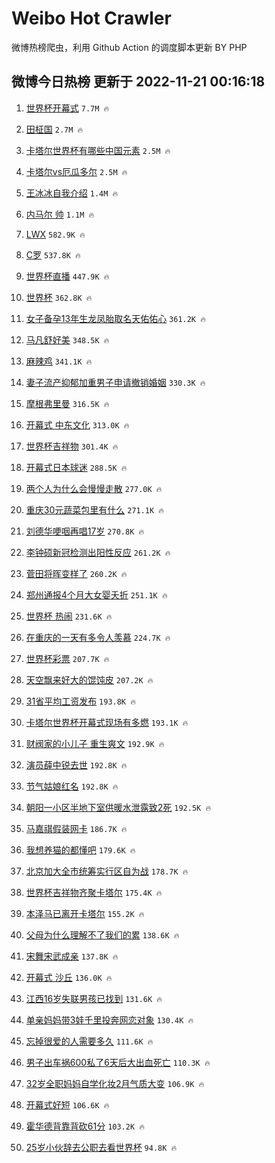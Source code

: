 # Weibo Hot Crawler 



微博热榜爬虫，利用 Github Action 的调度脚本更新 BY PHP 


## 微博今日热榜 更新于 2022-11-21 00:16:18 
1. [世界杯开幕式](https://s.weibo.com/weibo?q=%23%E4%B8%96%E7%95%8C%E6%9D%AF%E5%BC%80%E5%B9%95%E5%BC%8F%23&t=31&band_rank=1&Refer=top) `7.7M 🔥` 

1. [田柾国](https://s.weibo.com/weibo?q=%23%E7%94%B0%E6%9F%BE%E5%9B%BD%23&t=31&band_rank=2&Refer=top) `2.7M 🔥` 

1. [卡塔尔世界杯有哪些中国元素](https://s.weibo.com/weibo?q=%23%E5%8D%A1%E5%A1%94%E5%B0%94%E4%B8%96%E7%95%8C%E6%9D%AF%E6%9C%89%E5%93%AA%E4%BA%9B%E4%B8%AD%E5%9B%BD%E5%85%83%E7%B4%A0%23&t=31&band_rank=3&Refer=top) `2.5M 🔥` 

1. [卡塔尔vs厄瓜多尔](https://s.weibo.com/weibo?q=%23%E5%8D%A1%E5%A1%94%E5%B0%94vs%E5%8E%84%E7%93%9C%E5%A4%9A%E5%B0%94%23&t=31&band_rank=4&Refer=top) `2.5M 🔥` 

1. [王冰冰自我介绍](https://s.weibo.com/weibo?q=%23%E7%8E%8B%E5%86%B0%E5%86%B0%E8%87%AA%E6%88%91%E4%BB%8B%E7%BB%8D%23&t=31&band_rank=5&Refer=top) `1.4M 🔥` 

1. [内马尔 帅](https://s.weibo.com/weibo?q=%23%E5%86%85%E9%A9%AC%E5%B0%94%20%E5%B8%85%23&t=31&band_rank=6&Refer=top) `1.1M 🔥` 

1. [LWX](https://s.weibo.com/weibo?q=LWX&t=31&band_rank=7&Refer=top) `582.9K 🔥` 

1. [C罗](https://s.weibo.com/weibo?q=C%E7%BD%97&t=31&band_rank=8&Refer=top) `537.8K 🔥` 

1. [世界杯直播](https://s.weibo.com/weibo?q=%23%E4%B8%96%E7%95%8C%E6%9D%AF%E7%9B%B4%E6%92%AD%23&t=31&band_rank=9&Refer=top) `447.9K 🔥` 

1. [世界杯](https://s.weibo.com/weibo?q=%E4%B8%96%E7%95%8C%E6%9D%AF&t=31&band_rank=10&Refer=top) `362.8K 🔥` 

1. [女子备孕13年生龙凤胎取名天佑佑心](https://s.weibo.com/weibo?q=%23%E5%A5%B3%E5%AD%90%E5%A4%87%E5%AD%9513%E5%B9%B4%E7%94%9F%E9%BE%99%E5%87%A4%E8%83%8E%E5%8F%96%E5%90%8D%E5%A4%A9%E4%BD%91%E4%BD%91%E5%BF%83%23&t=31&band_rank=11&Refer=top) `361.2K 🔥` 

1. [马凡舒好美](https://s.weibo.com/weibo?q=%23%E9%A9%AC%E5%87%A1%E8%88%92%E5%A5%BD%E7%BE%8E%23&t=31&band_rank=12&Refer=top) `348.5K 🔥` 

1. [麻辣鸡](https://s.weibo.com/weibo?q=%E9%BA%BB%E8%BE%A3%E9%B8%A1&t=31&band_rank=13&Refer=top) `341.1K 🔥` 

1. [妻子流产抑郁加重男子申请撤销婚姻](https://s.weibo.com/weibo?q=%23%E5%A6%BB%E5%AD%90%E6%B5%81%E4%BA%A7%E6%8A%91%E9%83%81%E5%8A%A0%E9%87%8D%E7%94%B7%E5%AD%90%E7%94%B3%E8%AF%B7%E6%92%A4%E9%94%80%E5%A9%9A%E5%A7%BB%23&t=31&band_rank=14&Refer=top) `330.3K 🔥` 

1. [摩根弗里曼](https://s.weibo.com/weibo?q=%E6%91%A9%E6%A0%B9%E5%BC%97%E9%87%8C%E6%9B%BC&t=31&band_rank=15&Refer=top) `316.5K 🔥` 

1. [开幕式 中东文化](https://s.weibo.com/weibo?q=%E5%BC%80%E5%B9%95%E5%BC%8F%20%E4%B8%AD%E4%B8%9C%E6%96%87%E5%8C%96&t=31&band_rank=16&Refer=top) `313.0K 🔥` 

1. [世界杯吉祥物](https://s.weibo.com/weibo?q=%23%E4%B8%96%E7%95%8C%E6%9D%AF%E5%90%89%E7%A5%A5%E7%89%A9%23&t=31&band_rank=17&Refer=top) `301.4K 🔥` 

1. [开幕式日本球迷](https://s.weibo.com/weibo?q=%E5%BC%80%E5%B9%95%E5%BC%8F%E6%97%A5%E6%9C%AC%E7%90%83%E8%BF%B7&t=31&band_rank=18&Refer=top) `288.5K 🔥` 

1. [两个人为什么会慢慢走散](https://s.weibo.com/weibo?q=%23%E4%B8%A4%E4%B8%AA%E4%BA%BA%E4%B8%BA%E4%BB%80%E4%B9%88%E4%BC%9A%E6%85%A2%E6%85%A2%E8%B5%B0%E6%95%A3%23&t=31&band_rank=19&Refer=top) `277.0K 🔥` 

1. [重庆30元蔬菜包里有什么](https://s.weibo.com/weibo?q=%23%E9%87%8D%E5%BA%8630%E5%85%83%E8%94%AC%E8%8F%9C%E5%8C%85%E9%87%8C%E6%9C%89%E4%BB%80%E4%B9%88%23&t=31&band_rank=20&Refer=top) `271.1K 🔥` 

1. [刘德华哽咽再唱17岁](https://s.weibo.com/weibo?q=%23%E5%88%98%E5%BE%B7%E5%8D%8E%E5%93%BD%E5%92%BD%E5%86%8D%E5%94%B117%E5%B2%81%23&t=31&band_rank=21&Refer=top) `270.8K 🔥` 

1. [李钟硕新冠检测出阳性反应](https://s.weibo.com/weibo?q=%23%E6%9D%8E%E9%92%9F%E7%A1%95%E6%96%B0%E5%86%A0%E6%A3%80%E6%B5%8B%E5%87%BA%E9%98%B3%E6%80%A7%E5%8F%8D%E5%BA%94%23&t=31&band_rank=22&Refer=top) `261.2K 🔥` 

1. [菅田将晖变样了](https://s.weibo.com/weibo?q=%23%E8%8F%85%E7%94%B0%E5%B0%86%E6%99%96%E5%8F%98%E6%A0%B7%E4%BA%86%23&t=31&band_rank=23&Refer=top) `260.2K 🔥` 

1. [郑州通报4个月大女婴夭折](https://s.weibo.com/weibo?q=%23%E9%83%91%E5%B7%9E%E9%80%9A%E6%8A%A54%E4%B8%AA%E6%9C%88%E5%A4%A7%E5%A5%B3%E5%A9%B4%E5%A4%AD%E6%8A%98%23&t=31&band_rank=24&Refer=top) `251.1K 🔥` 

1. [世界杯 热闹](https://s.weibo.com/weibo?q=%E4%B8%96%E7%95%8C%E6%9D%AF%20%E7%83%AD%E9%97%B9&t=31&band_rank=25&Refer=top) `231.6K 🔥` 

1. [在重庆的一天有多令人羡慕](https://s.weibo.com/weibo?q=%23%E5%9C%A8%E9%87%8D%E5%BA%86%E7%9A%84%E4%B8%80%E5%A4%A9%E6%9C%89%E5%A4%9A%E4%BB%A4%E4%BA%BA%E7%BE%A1%E6%85%95%23&t=31&band_rank=26&Refer=top) `224.7K 🔥` 

1. [世界杯彩票](https://s.weibo.com/weibo?q=%23%E4%B8%96%E7%95%8C%E6%9D%AF%E5%BD%A9%E7%A5%A8%23&t=31&band_rank=27&Refer=top) `207.7K 🔥` 

1. [天空飘来好大的馄饨皮](https://s.weibo.com/weibo?q=%23%E5%A4%A9%E7%A9%BA%E9%A3%98%E6%9D%A5%E5%A5%BD%E5%A4%A7%E7%9A%84%E9%A6%84%E9%A5%A8%E7%9A%AE%23&t=31&band_rank=28&Refer=top) `207.2K 🔥` 

1. [31省平均工资发布](https://s.weibo.com/weibo?q=%2331%E7%9C%81%E5%B9%B3%E5%9D%87%E5%B7%A5%E8%B5%84%E5%8F%91%E5%B8%83%23&t=31&band_rank=29&Refer=top) `193.8K 🔥` 

1. [卡塔尔世界杯开幕式现场有多燃](https://s.weibo.com/weibo?q=%23%E5%8D%A1%E5%A1%94%E5%B0%94%E4%B8%96%E7%95%8C%E6%9D%AF%E5%BC%80%E5%B9%95%E5%BC%8F%E7%8E%B0%E5%9C%BA%E6%9C%89%E5%A4%9A%E7%87%83%23&t=31&band_rank=30&Refer=top) `193.1K 🔥` 

1. [财阀家的小儿子 重生爽文](https://s.weibo.com/weibo?q=%E8%B4%A2%E9%98%80%E5%AE%B6%E7%9A%84%E5%B0%8F%E5%84%BF%E5%AD%90%20%E9%87%8D%E7%94%9F%E7%88%BD%E6%96%87&t=31&band_rank=31&Refer=top) `192.9K 🔥` 

1. [演员薛中锐去世](https://s.weibo.com/weibo?q=%23%E6%BC%94%E5%91%98%E8%96%9B%E4%B8%AD%E9%94%90%E5%8E%BB%E4%B8%96%23&t=31&band_rank=32&Refer=top) `192.8K 🔥` 

1. [节气姑娘红名](https://s.weibo.com/weibo?q=%23%E8%8A%82%E6%B0%94%E5%A7%91%E5%A8%98%E7%BA%A2%E5%90%8D%23&t=31&band_rank=33&Refer=top) `192.8K 🔥` 

1. [朝阳一小区半地下室供暖水泄露致2死](https://s.weibo.com/weibo?q=%23%E6%9C%9D%E9%98%B3%E4%B8%80%E5%B0%8F%E5%8C%BA%E5%8D%8A%E5%9C%B0%E4%B8%8B%E5%AE%A4%E4%BE%9B%E6%9A%96%E6%B0%B4%E6%B3%84%E9%9C%B2%E8%87%B42%E6%AD%BB%23&t=31&band_rank=34&Refer=top) `192.5K 🔥` 

1. [马嘉祺假装网卡](https://s.weibo.com/weibo?q=%23%E9%A9%AC%E5%98%89%E7%A5%BA%E5%81%87%E8%A3%85%E7%BD%91%E5%8D%A1%23&t=31&band_rank=35&Refer=top) `186.7K 🔥` 

1. [我想养猫的都懂吧](https://s.weibo.com/weibo?q=%23%E6%88%91%E6%83%B3%E5%85%BB%E7%8C%AB%E7%9A%84%E9%83%BD%E6%87%82%E5%90%A7%23&t=31&band_rank=36&Refer=top) `179.6K 🔥` 

1. [北京加大全市统筹实行区自为战](https://s.weibo.com/weibo?q=%23%E5%8C%97%E4%BA%AC%E5%8A%A0%E5%A4%A7%E5%85%A8%E5%B8%82%E7%BB%9F%E7%AD%B9%E5%AE%9E%E8%A1%8C%E5%8C%BA%E8%87%AA%E4%B8%BA%E6%88%98%23&t=31&band_rank=37&Refer=top) `178.7K 🔥` 

1. [世界杯吉祥物齐聚卡塔尔](https://s.weibo.com/weibo?q=%23%E4%B8%96%E7%95%8C%E6%9D%AF%E5%90%89%E7%A5%A5%E7%89%A9%E9%BD%90%E8%81%9A%E5%8D%A1%E5%A1%94%E5%B0%94%23&t=31&band_rank=38&Refer=top) `175.4K 🔥` 

1. [本泽马已离开卡塔尔](https://s.weibo.com/weibo?q=%23%E6%9C%AC%E6%B3%BD%E9%A9%AC%E5%B7%B2%E7%A6%BB%E5%BC%80%E5%8D%A1%E5%A1%94%E5%B0%94%23&t=31&band_rank=39&Refer=top) `155.2K 🔥` 

1. [父母为什么理解不了我们的累](https://s.weibo.com/weibo?q=%23%E7%88%B6%E6%AF%8D%E4%B8%BA%E4%BB%80%E4%B9%88%E7%90%86%E8%A7%A3%E4%B8%8D%E4%BA%86%E6%88%91%E4%BB%AC%E7%9A%84%E7%B4%AF%23&t=31&band_rank=40&Refer=top) `138.6K 🔥` 

1. [宋舞宋武成亲](https://s.weibo.com/weibo?q=%23%E5%AE%8B%E8%88%9E%E5%AE%8B%E6%AD%A6%E6%88%90%E4%BA%B2%23&t=31&band_rank=41&Refer=top) `137.8K 🔥` 

1. [开幕式 沙丘](https://s.weibo.com/weibo?q=%E5%BC%80%E5%B9%95%E5%BC%8F%20%E6%B2%99%E4%B8%98&t=31&band_rank=42&Refer=top) `136.0K 🔥` 

1. [江西16岁失联男孩已找到](https://s.weibo.com/weibo?q=%23%E6%B1%9F%E8%A5%BF16%E5%B2%81%E5%A4%B1%E8%81%94%E7%94%B7%E5%AD%A9%E5%B7%B2%E6%89%BE%E5%88%B0%23&t=31&band_rank=43&Refer=top) `131.6K 🔥` 

1. [单亲妈妈带3娃千里投奔网恋对象](https://s.weibo.com/weibo?q=%23%E5%8D%95%E4%BA%B2%E5%A6%88%E5%A6%88%E5%B8%A63%E5%A8%83%E5%8D%83%E9%87%8C%E6%8A%95%E5%A5%94%E7%BD%91%E6%81%8B%E5%AF%B9%E8%B1%A1%23&t=31&band_rank=44&Refer=top) `130.4K 🔥` 

1. [忘掉很爱的人需要多久](https://s.weibo.com/weibo?q=%23%E5%BF%98%E6%8E%89%E5%BE%88%E7%88%B1%E7%9A%84%E4%BA%BA%E9%9C%80%E8%A6%81%E5%A4%9A%E4%B9%85%23&t=31&band_rank=45&Refer=top) `111.6K 🔥` 

1. [男子出车祸600私了6天后大出血死亡](https://s.weibo.com/weibo?q=%23%E7%94%B7%E5%AD%90%E5%87%BA%E8%BD%A6%E7%A5%B8600%E7%A7%81%E4%BA%866%E5%A4%A9%E5%90%8E%E5%A4%A7%E5%87%BA%E8%A1%80%E6%AD%BB%E4%BA%A1%23&t=31&band_rank=46&Refer=top) `110.3K 🔥` 

1. [32岁全职妈妈自学化妆2月气质大变](https://s.weibo.com/weibo?q=%2332%E5%B2%81%E5%85%A8%E8%81%8C%E5%A6%88%E5%A6%88%E8%87%AA%E5%AD%A6%E5%8C%96%E5%A6%862%E6%9C%88%E6%B0%94%E8%B4%A8%E5%A4%A7%E5%8F%98%23&t=31&band_rank=47&Refer=top) `106.9K 🔥` 

1. [开幕式好短](https://s.weibo.com/weibo?q=%E5%BC%80%E5%B9%95%E5%BC%8F%E5%A5%BD%E7%9F%AD&t=31&band_rank=48&Refer=top) `106.6K 🔥` 

1. [霍华德背靠背砍61分](https://s.weibo.com/weibo?q=%23%E9%9C%8D%E5%8D%8E%E5%BE%B7%E8%83%8C%E9%9D%A0%E8%83%8C%E7%A0%8D61%E5%88%86%23&t=31&band_rank=49&Refer=top) `103.2K 🔥` 

1. [25岁小伙辞去公职去看世界杯](https://s.weibo.com/weibo?q=%2325%E5%B2%81%E5%B0%8F%E4%BC%99%E8%BE%9E%E5%8E%BB%E5%85%AC%E8%81%8C%E5%8E%BB%E7%9C%8B%E4%B8%96%E7%95%8C%E6%9D%AF%23&t=31&band_rank=50&Refer=top) `94.8K 🔥` 

